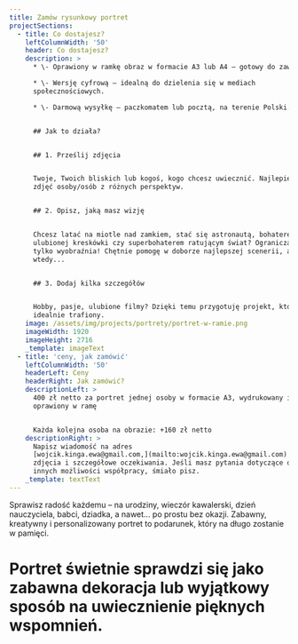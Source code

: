 ```yaml
---
title: Zamów rysunkowy portret
projectSections:
  - title: Co dostajesz?
    leftColumnWidth: '50'
    header: Co dostajesz?
    description: >
      * \- Oprawiony w ramkę obraz w formacie A3 lub A4 – gotowy do zawieszenia!

      * \- Wersję cyfrową – idealną do dzielenia się w mediach
      społecznościowych.

      * \- Darmową wysyłkę – paczkomatem lub pocztą, na terenie Polski.


      ## Jak to działa?


      ## 1. Prześlij zdjęcia


      Twoje, Twoich bliskich lub kogoś, kogo chcesz uwiecznić. Najlepiej kilka
      zdjęć osoby/osób z różnych perspektyw.


      ## 2. Opisz, jaką masz wizję


      Chcesz latać na miotle nad zamkiem, stać się astronautą, bohaterem
      ulubionej kreskówki czy superbohaterem ratującym świat? Ogranicza nas
      tylko wyobraźnia! Chętnie pomogę w doborze najlepszej scenerii, ale
      wtedy...


      ## 3. Dodaj kilka szczegółów


      Hobby, pasje, ulubione filmy? Dzięki temu przygotuję projekt, który będzie
      idealnie trafiony.
    image: /assets/img/projects/portrety/portret-w-ramie.png
    imageWidth: 1920
    imageHeight: 2716
    _template: imageText
  - title: 'ceny, jak zamówić'
    leftColumnWidth: '50'
    headerLeft: Ceny
    headerRight: Jak zamówić?
    descriptionLeft: >
      400 zł netto za portret jednej osoby w formacie A3, wydrukowany i
      oprawiony w ramę


      Każda kolejna osoba na obrazie: +160 zł netto
    descriptionRight: >
      Napisz wiadomość na adres
      [wojcik.kinga.ewa@gmail.com,](mailto:wojcik.kinga.ewa@gmail.com) prześlij
      zdjęcia i szczegółowe oczekiwania. Jeśli masz pytania dotyczące oferty lub
      innych możliwości współpracy, śmiało pisz.
    _template: textText
---
```


Sprawisz radość każdemu – na urodziny, wieczór kawalerski, dzień nauczyciela, babci, dziadka, a nawet... po prostu bez okazji. Zabawny, kreatywny i personalizowany portret to podarunek, który na długo zostanie w pamięci.

# Portret świetnie sprawdzi się jako zabawna dekoracja lub wyjątkowy sposób na uwiecznienie pięknych wspomnień.

